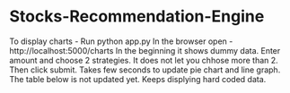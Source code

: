 # Stocks-Recommendation-Engine

To display charts - 
Run python app.py
In the browser open - http://localhost:5000/charts
In the beginning it shows dummy data. 
Enter amount and choose 2 strategies.
It does not let you chhose more than 2.
Then click submit.
Takes few seconds to update pie chart and line graph.
The table below is not updated yet. Keeps displying hard coded data.
